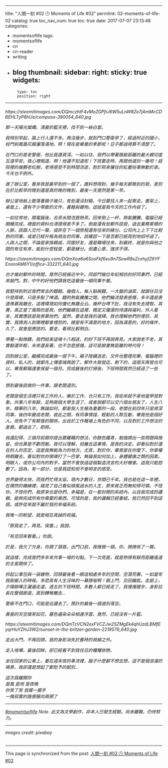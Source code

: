 
---
title: "人間一刻 #02 🕒  Moments of Life #02"
permlink: 02-moments-of-life-02
catalog: true
toc_nav_num: true
toc: true
date: 2017-07-07 23:13:48
categories:
- momentsoflife
tags:
- momentsoflife
- cn
- cn-reader
- writing
- blog
thumbnail: 
sidebar:
    right:
        sticky: true
widgets:
    -
        type: toc
        position: right
---


<html><h6>
<p>https://steemitimages.com/DQmczhtF4vMoZGPfrJ6W5uLnW8Ze7jAmMcCDBEHLTyP8hUe/compass-390054_640.jpg</p>
<p>那一天陽光燦爛。清晨的藍天裡，找不到一絲白雲。</p>
<p>我特別早起，路上行人還不多。再沒幾步，就到門口警衛亭了，經過附近的國小，校門前鳳凰花瓣灑落滿地。啊！現在是畢業的季節呢！日子都過得算不清楚了。&nbsp;</p>
<p>在門口的是老警衛，他比我還資深。一如以往，我們以帶著階級距離的最大親切度互道早安。我心裡暗道，啊！他還不知道呢！下班要走時，再跟他道別一番吧！庭院裡的幾顆老松樹，老得感受不到時間流逝，對於熙來攘往的紅塵俗事無動於衷。今天也不例外。&nbsp;</p>
<p>進了辦公室，看來我是最早到的一個了，誰料想得到，幾乎每天都晚到的我，差別在於比較早的晚到還是真的晚的晚到，最後一天竟然是第一早。&nbsp;</p>
<p>辦公室地板上散落著箱子幾只，有些還沒封箱，今日要找人來一起寄走。書架上，桌面上，還有不少零散的文件、書籍與雜物。這就是我今天的工作內容了。&nbsp;</p>
<p>一如往常地，開電腦後，去茶水間泡壺熱茶。回來倒上一杯，熱氣騰騰。電腦已經開機完成，裡面的資料也清理得差不多了。倒是還有些郵件該發，過去業務累積的人脈，該跟人交代一聲，或許在下一個旅程還有往來的緣分。公司內上上下下比較熟的同事，或是已經升格為朋友的同事，該確認一下是否都已經周到地招呼過了。人與人之間，不論是家族親戚，同窗好友，還是職場往來，到最終，就是你與他之間的有往有來，能到什麼程度，都是緣分。但盡心意，強求不得。&nbsp;</p>
<p>https://steemitimages.com/DQmXoa6a6SosFkf6eu9n7SewR8sZcxhyfZ6YFEnonrAM6Y1/office-332211_640.jpg</p>
<p>也才幾封郵件的時間，竟然已經接近中午。同部門幾位年紀相仿的好同事們，已經來敲門。對，中午約好他們請我吃這最後一頓同事午餐。&nbsp;</p>
<p>我堅持到附近我們常去的麵館。幾個人，每人點碗麵，一大盤的滷菜，就跟往日沒什麼兩樣，只是多點了啤酒。麵的熱氣騰騰之間，他們輪流發表感慨，多半還是表達羨慕我離去，這裡環境如何僵化無趣云云。幾杯台啤下肚，我沒有失去理智。其實，真正冒了風險的是我，他們繼續在這裡，穩定又優渥的待遇與福利，外人看來，其實應該是我羨慕他們。當然，要走是我的選擇。我也理解他們的埋怨，其實，我猜測人到哪裡都會埋怨的，總是有不滿意的地方，因為滿意的，好的條件，久了，就會是應該的。要走，看得比較明白。&nbsp;</p>
<p>帶著一點微醺，我們結束這場十八相送，約好下班不再說再見。大家說老不老，其實都還年輕，未來還長著，也不怎麼感傷，這可是臉書無距離的時代呀！&nbsp;</p>
<p>回到辦公室，繼續完成最後一個下午。箱子陸續送走，文件也整理完畢，電腦裡的資料，私人的，就都先上傳雲端再說了。郵件大致發迄，剩下的，這兩天再發也可以，畢竟郵箱還會保留一個月。完成最後的打掃後，下班時間竟然已經過了一些了。&nbsp;</p>
<p>想到最後該做的一件事。跟老闆道別。&nbsp;</p>
<p>老闆是個生活裡只有工作的人，樂於工作，也只有工作。我從來就不拿他當學習對象。共事八年有餘，足夠兩個大學生涯了，或者說都可以交六個女朋友了，人生八年，精華的八年，無論如何，都是我人生極為重要的一段。老闆在前四年只是資深同事，後四年變成老闆，彼此之間，有同事情誼，輕鬆的人際互動，畢竟他是個好人。但免不了有緊張的關係，出自於工作職場上角色的不同，以及對於工作想法的差異。都過去了，即將。&nbsp;</p>
<p>我還記得，三個月前跟你提出要離職的想法，你臉色鐵青，勉強擠出一些問題與挽留，但也算是不歡而散。我可以理解，但離去這事情，是我的決定，卻看似對於還在的人的否定，這是我無能為力的地方。尤其，對於你，畢竟是在你麾下，你掌權時期離去，看似對你的領導打了一巴掌，無論我如何加上，身體健康之類的因素。明眼人，或你公司內的對手，當然不會放過這個製造流言的大好機會。這我只能抱歉了。因為，有一部分，也是我認知但不會明言的感受。&nbsp;</p>
<p>世界變得太快，而我們忙得太盲。塔內才數日，世間已千年。我也是在這一年裡，在偶然的機緣裡，窺見了自己看似順風過水的人生，原來貧乏而無知得可憐。不怪你，不怪你們，我原來也是你們。幸福是，在一套封閉的系統內，以自我完成的邏輯，能夠完成所有你需要的東西。可惜的是，我的邏輯已經重組，我已然回不到這個，或許從來就不屬於我的幸福系統。&nbsp;</p>
<p>我唯一的盼望，就是相互真誠的祝福。&nbsp;</p>
<p>「那我走了，再見。保重。」我說。&nbsp;</p>
<p>「有空回來看看。」你說。&nbsp;</p>
<p>於是，我欠了欠身，你頷了頷首。出門口前，我微微一頓。你，微微咳了一聲。&nbsp;</p>
<p>就這樣，完成我們多年來共事一場的句點。下一次見面，就是熱情有餘而距離遙遠的主客關係了。&nbsp;</p>
<p>拎起公事包與一袋雜物，回頭最後看一眼這相處多年的空間，空蕩荒蕪，一如當年我剛搬入的時候。多麽具有人生況味的一幕隱喻啊！鎖上門，交回鑰匙。走廊上，夕陽餘暉正灑遍走道，週五的下班時間，多數人都已經走了。我慢慢踱步，身影拉長在整個廊道，直到轉彎離去...&nbsp;</p>
<p>警衛不在門口，可能是巡邏去了。預計的最後一個道別落空。&nbsp;</p>
<p>黃昏的天空燦笑如花，暮色遍染朵朵相連浮雲。竟然，已經沒有一片藍。&nbsp;</p>
<p>https://steemitimages.com/DQmTzVCN2exFVCZJw2SZMgEk4qhUzdLBMfEyqrHuYZHJ3W2/sunset-in-the-britzer-garden-2219579_640.jpg</p>
<p>走出大門，不再回頭，我的身影消失於舊時的視線之外。&nbsp;</p>
<p>走入喧嘩，最後回眸，卻已經看不到我往日的種種依戀。&nbsp;</p>
<p>坐在回家的公車上，塞在週末夜的車流裡，腦子什麼都不想去想。這不是個浪漫的場景，我卻還是想起了鄭愁予的賦別...</p>
<p>這次我離開你<br>
是風 是雨 是夜晚<br>
你笑了笑 我擺一擺手<br>
一條寂寞的路便展向兩頭了</p>
<hr>
<p><a href="https://steemit.com/trending/momentsoflife">#momentsoflife</a>      Note. 此文為文學創作，非本人已發生經驗。尚未離職，仍待努力。</p>
<hr>
<p>images credit: pixabay</p></h6>
</html>

- - -

This page is synchronized from the post: [人間一刻 #02 🕒  Moments of Life #02](https://steemit.com/@deanliu/02-moments-of-life-02)
